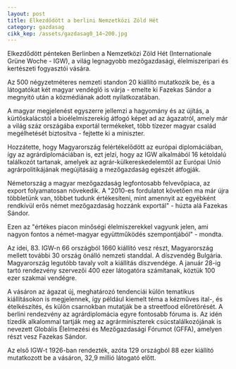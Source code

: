 ```yaml
---
layout: post
title: Elkezdődött a berlini Nemzetközi Zöld Hét
category: gazdasag
cikk_kep: /assets/gazdasag0_14~200.jpg
---
```

Elkezdődött pénteken Berlinben a Nemzetközi Zöld Hét (Internationale Grüne Woche - IGW), a világ legnagyobb mezőgazdasági, élelmiszeripari és kertészeti fogyasztói vására.

Az 500 négyzetméteres nemzeti standon 20 kiállító mutatkozik be, és a látogatókat két magyar vendéglő is várja - emelte ki Fazekas Sándor a megnyitó után a közmédiának adott nyilatkozatában.

A magyar megjelenést egyszerre jellemzi a hagyomány és az újítás, a kürtőskalácstól a bioélelmiszerekig átfogó képet ad az ágazatról, amely már a világ száz országába exportál termékeket, több tízezer magyar család megélhetését biztosítva - fejtette ki a miniszter.

Hozzátette, hogy Magyarország felértékelődött az európai diplomáciában, így az agrárdiplomáciában is, ezt jelzi, hogy az IGW alkalmából 16 kétoldalú találkozót tartanak, amelyek az agrár-külkereskedelemtől az Európai Unió agrárpolitikájának megújításáig a mezőgazdaság egészét átfogják.

Németország a magyar mezőgazdaság legfontosabb felvevőpiaca, az export folyamatosan növekedik. A "2010-es fordulatot követően ma már újra többletünk van, többet tudunk értékesíteni, mint amennyit az egyébként rendkívül erős német mezőgazdaság hozzánk exportál" - húzta alá Fazekas Sándor.

Ezen az "értékes piacon minőségi élelmiszerekkel vagyunk jelen, ami nagyon fontos a német-magyar együttműködés szempontjából" - mondta.

Az idei, 83. IGW-n 66 országból 1660 kiállító vesz részt, Magyarország mellett további 30 ország önálló nemzeti standdal. A díszvendég Bulgária. Magyarország legutóbb tavaly volt a kiállítás díszvendége. A január 28-ig tartó rendezvény szervezői 400 ezer látogatóra számítanak, köztük 100 ezer szakmai vendégre.

A vásáron az ágazat új, meghatározó tendenciái külön tematikus kiállításokon is megjelennek, így például kiemelt téma a kézműves ital-, és ételkészítés, és külön csarnokban mutatják be a streetfood előretörését. A berlini rendezvény az agrárdiplomácia egyre fontosabb fóruma is. Az idén tízedik alkalommal tartják meg az agrárminiszterek csúcstalálkozójának is nevezett Globális Élelmezési és Mezőgazdasági Fórumot (GFFA), amelyen részt vesz Fazekas Sándor.

Az első IGW-t 1926-ban rendezték, azóta 129 országból 88 ezer kiállító mutatkozott be a vásáron, 32,9 millió látogató előtt.